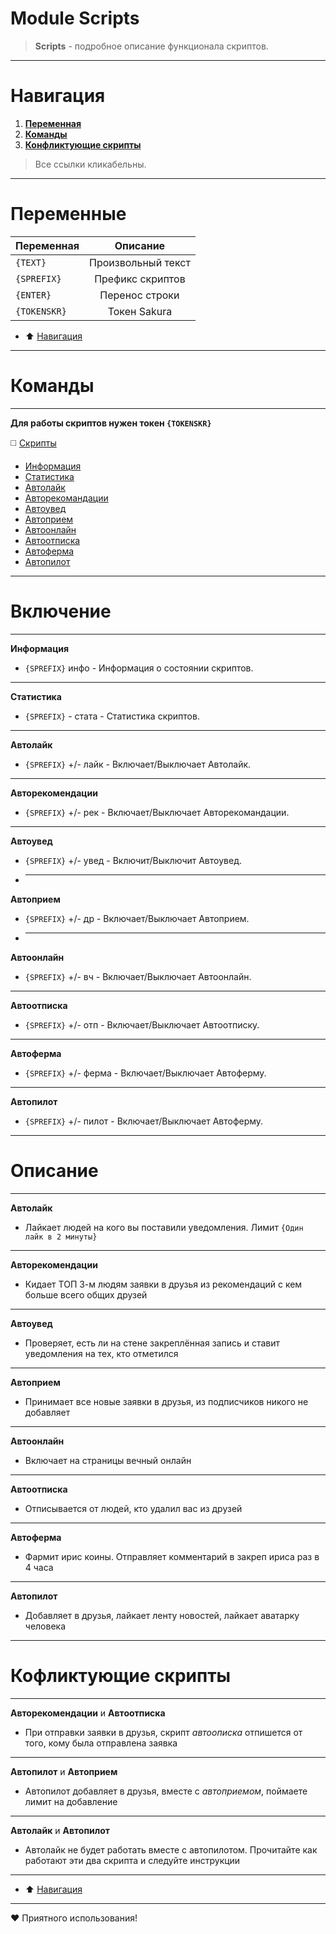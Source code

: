 # Module Scripts
>**Scripts** - подробное описание функционала скриптов.
___
# Навигация 
1. [**Переменная**](https://github.com/sssakurasss/Scripts/edit/main/README.md#%D0%BD%D0%B0%D0%B2%D0%B8%D0%B3%D0%B0%D1%86%D0%B8%D1%8F)
2. [**Команды**](https://github.com/sssakurasss/Scripts/edit/main/README.md#%D0%BA%D0%BE%D0%BC%D0%B0%D0%BD%D0%B4%D1%8B)
3. [**Конфликтующие скрипты**](https://github.com/sssakurasss/Scripts/edit/main/README.md#%D0%BA%D0%BE%D1%84%D0%BB%D0%B8%D0%BA%D1%82%D1%83%D1%8E%D1%89%D0%B8%D0%B5-%D1%81%D0%BA%D1%80%D0%B8%D0%BF%D1%82%D1%8B)
>Все ссылки кликабельны.
___
# Переменные

|  **Переменная**   | **Описание**  | 
| ------------- |:-------------:|
| ```{TEXT}``` | Произвольный текст |
| ```{SPREFIX}``` | Префикс скриптов |
| ```{ENTER}``` | Перенос строки |
| ```{TOKENSKR}``` | Токен Sakura |
+ :arrow_up: [Навигация](https://github.com/sssakurasss/sssakurasss/edit/main/README.md#%D0%BF%D0%B5%D1%80%D0%B5%D0%BC%D0%B5%D0%BD%D0%BD%D1%8B%D0%B5)
___
# Команды
___
**Для работы скриптов нужен токен ```{TOKENSKR}```**

:white_medium_square: [Скрипты](https://github.com/sssakurasss/sssakurasss/edit/main/README.md#%D0%BD%D0%B0%D0%B2%D0%B8%D0%B3%D0%B0%D1%86%D0%B8%D1%8F)
+ [Информация](https://github.com/sssakurasss/sssakurasss/edit/main/README.md#%D0%BD%D0%B0%D0%B2%D0%B8%D0%B3%D0%B0%D1%86%D0%B8%D1%8F)
+ [Статистика](https://github.com/sssakurasss/sssakurasss/edit/main/README.md#%D0%BD%D0%B0%D0%B2%D0%B8%D0%B3%D0%B0%D1%86%D0%B8%D1%8F)
+ [Автолайк](https://github.com/sssakurasss/sssakurasss/edit/main/README.md#%D0%BD%D0%B0%D0%B2%D0%B8%D0%B3%D0%B0%D1%86%D0%B8%D1%8F)
+ [Авторекомандации](https://github.com/sssakurasss/sssakurasss/edit/main/README.md#%D0%BD%D0%B0%D0%B2%D0%B8%D0%B3%D0%B0%D1%86%D0%B8%D1%8F)
+ [Автоувед](https://github.com/sssakurasss/sssakurasss/edit/main/README.md#%D0%BD%D0%B0%D0%B2%D0%B8%D0%B3%D0%B0%D1%86%D0%B8%D1%8F)
+ [Автоприем](https://github.com/sssakurasss/sssakurasss/edit/main/README.md#%D0%BD%D0%B0%D0%B2%D0%B8%D0%B3%D0%B0%D1%86%D0%B8%D1%8F)
+ [Автоонлайн](https://github.com/sssakurasss/sssakurasss/edit/main/README.md#%D0%BD%D0%B0%D0%B2%D0%B8%D0%B3%D0%B0%D1%86%D0%B8%D1%8F)
+ [Автоотписка](https://github.com/sssakurasss/sssakurasss/edit/main/README.md#%D0%BD%D0%B0%D0%B2%D0%B8%D0%B3%D0%B0%D1%86%D0%B8%D1%8F)
+ [Автоферма](https://github.com/sssakurasss/sssakurasss/edit/main/README.md#%D0%BD%D0%B0%D0%B2%D0%B8%D0%B3%D0%B0%D1%86%D0%B8%D1%8F)
+ [Автопилот](https://github.com/sssakurasss/sssakurasss/edit/main/README.md#%D0%BD%D0%B0%D0%B2%D0%B8%D0%B3%D0%B0%D1%86%D0%B8%D1%8F)
___
# Включение
___
**Информация**
+ ```{SPREFIX}``` инфо - Информация о состоянии скриптов.
___
**Статистика**
+ ```{SPREFIX}``` - стата - Статистика скриптов.
___
**Автолайк**
+ ```{SPREFIX}``` +/- лайк - Включает/Выключает Автолайк.
___
**Авторекомендации**
+ ```{SPREFIX}``` +/- рек - Включает/Выключает Авторекомандации.
___
**Автоувед**
+ ```{SPREFIX}``` +/- увед - Включит/Выключит Автоувед.
+ ___
**Автоприем**
+ ```{SPREFIX}``` +/- др - Включает/Выключает Автоприем.
+ ___
**Автоонлайн**
+ ```{SPREFIX}``` +/- вч - Включает/Выключает Автоонлайн.
___
**Автоотписка**
+ ```{SPREFIX}``` +/- отп - Включает/Выключает Автоотписку.
___
**Автоферма**
+ ```{SPREFIX}``` +/- ферма - Включает/Выключает Автоферму.
___
**Автопилот**
+ ```{SPREFIX}``` +/- пилот - Включает/Выключает Автоферму.
___
# Описание
___
**Автолайк**
+ Лайкает людей на кого вы поставили уведомления. Лимит ```{Один лайк в 2 минуты}```
___
**Авторекомендации**
+ Кидает ТОП 3-м людям заявки в друзья из рекомендаций с кем больше всего общих друзей
___
**Автоувед**
+ Проверяет, есть ли на стене закреплённая запись и ставит уведомления на тех, кто отметился
___
**Автоприем**
+ Принимает все новые заявки в друзья, из подписчиков никого не добавляет
___
**Автоонлайн**
+ Включает на страницы вечный онлайн
___
**Автоотписка**
+ Отписывается от людей, кто удалил вас из друзей
___
**Автоферма**
+ Фармит ирис коины. Отправляет комментарий в закреп ириса раз в 4 часа
___
**Автопилот**
+ Добавляет в друзья, лайкает ленту новостей, лайкает аватарку человека
___
# Кофликтующие скрипты
___
**Авторекомендации** и **Автоотписка**
+ При отправки заявки в друзья, скрипт *автоописка* отпишется от того, кому была отправлена заявка
___
**Автопилот** и **Автоприем**
+ Автопилот добавляет в друзья, вместе с *автоприемом*, поймаете лимит на добавление
___
**Автолайк** и **Автопилот**
+ Автолайк не будет работать вместе с автопилотом. Прочитайте как работают эти два скрипта и следуйте инструкции 
___
+ :arrow_up: [Навигация](https://github.com/sssakurasss/sssakurasss/edit/main/README.md#%D0%BD%D0%B0%D0%B2%D0%B8%D0%B3%D0%B0%D1%86%D0%B8%D1%8F)
___
:heart: Приятного использования!
